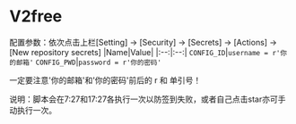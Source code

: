 # V2free

配置参数：依次点击上栏[Setting] -> [Security] -> [Secrets] -> [Actions] -> [New repository secrets]
|Name|Value|
|:--:|:--:|
`CONFIG_ID`|`username = r'你的邮箱'`
`CONFIG_PWD`|`password = r'你的密码'`

一定要注意'你的邮箱'和'你的密码'前后的 r 和 单引号！

说明：脚本会在7:27和17:27各执行一次以防签到失败，或者自己点击star亦可手动执行一次。
